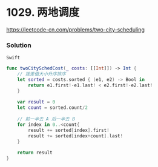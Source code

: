 # 1029. 两地调度

<https://leetcode-cn.com/problems/two-city-scheduling>

### Solution

`Swift`

```swift
func twoCitySchedCost(_ costs: [[Int]]) -> Int {
    // 按差值大小升序排序
    let sorted = costs.sorted { (e1, e2) -> Bool in
        return e1.first!-e1.last! < e2.first!-e2.last!
    }
    
    var result = 0
    let count = sorted.count/2
    
    // 前一半去 A 后一半去 B
    for index in 0..<count{
        result += sorted[index].first!
        result += sorted[index+count].last!
    }
    
    return result
}

```